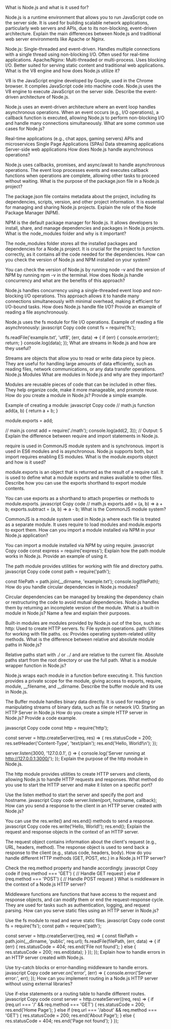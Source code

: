 What is Node.js and what is it used for?

Node.js is a runtime environment that allows you to run JavaScript code on the server side. It is used for building scalable network applications, particularly web servers and APIs, due to its non-blocking, event-driven architecture.
Explain the main differences between Node.js and traditional web server environments like Apache or Nginx.

Node.js:
Single-threaded and event-driven.
Handles multiple connections with a single thread using non-blocking I/O.
Often used for real-time applications.
Apache/Nginx:
Multi-threaded or multi-process.
Uses blocking I/O.
Better suited for serving static content and traditional web applications.
What is the V8 engine and how does Node.js utilize it?

V8 is the JavaScript engine developed by Google, used in the Chrome browser. It compiles JavaScript code into machine code. Node.js uses the V8 engine to execute JavaScript on the server side.
Describe the event-driven architecture of Node.js.

Node.js uses an event-driven architecture where an event loop handles asynchronous operations. When an event occurs (e.g., I/O operations), a callback function is executed, allowing Node.js to perform non-blocking I/O and handle many connections simultaneously.
What are some common use cases for Node.js?

Real-time applications (e.g., chat apps, gaming servers)
APIs and microservices
Single Page Applications (SPAs)
Data streaming applications
Server-side web applications
How does Node.js handle asynchronous operations?

Node.js uses callbacks, promises, and async/await to handle asynchronous operations. The event loop processes events and executes callback functions when operations are complete, allowing other tasks to proceed without waiting.
What is the purpose of the package.json file in a Node.js project?

The package.json file contains metadata about the project, including its dependencies, scripts, version, and other project information. It is essential for managing and sharing Node.js projects.
Explain the role of the Node Package Manager (NPM).

NPM is the default package manager for Node.js. It allows developers to install, share, and manage dependencies and packages in Node.js projects.
What is the node_modules folder and why is it important?

The node_modules folder stores all the installed packages and dependencies for a Node.js project. It is crucial for the project to function correctly, as it contains all the code needed for the dependencies.
How can you check the version of Node.js and NPM installed on your system?

You can check the version of Node.js by running node -v and the version of NPM by running npm -v in the terminal.
How does Node.js handle concurrency and what are the benefits of this approach?

Node.js handles concurrency using a single-threaded event loop and non-blocking I/O operations. This approach allows it to handle many connections simultaneously with minimal overhead, making it efficient for I/O-bound tasks.
How does Node.js handle file I/O? Provide an example of reading a file asynchronously.

Node.js uses the fs module for file I/O operations. Example of reading a file asynchronously:
javascript
Copy code
const fs = require('fs');

fs.readFile('example.txt', 'utf8', (err, data) => {
  if (err) {
    console.error(err);
    return;
  }
  console.log(data);
});
What are streams in Node.js and how are they useful?

Streams are objects that allow you to read or write data piece by piece. They are useful for handling large amounts of data efficiently, such as reading files, network communications, or any data transfer operations.
Node.js Modules
What are modules in Node.js and why are they important?

Modules are reusable pieces of code that can be included in other files. They help organize code, make it more manageable, and promote reuse.
How do you create a module in Node.js? Provide a simple example.

Example of creating a module:
javascript
Copy code
// math.js
function add(a, b) {
  return a + b;
}

module.exports = add;

// main.js
const add = require('./math');
console.log(add(2, 3)); // Output: 5
Explain the difference between require and import statements in Node.js.

require is used in CommonJS module system and is synchronous. import is used in ES6 modules and is asynchronous. Node.js supports both, but import requires enabling ES modules.
What is the module.exports object and how is it used?

module.exports is an object that is returned as the result of a require call. It is used to define what a module exports and makes available to other files.
Describe how you can use the exports shorthand to export module contents.

You can use exports as a shorthand to attach properties or methods to module.exports.
javascript
Copy code
// math.js
exports.add = (a, b) => a + b;
exports.subtract = (a, b) => a - b;
What is the CommonJS module system?

CommonJS is a module system used in Node.js where each file is treated as a separate module. It uses require to load modules and module.exports to export them.
How can you import a module installed via NPM in your Node.js application?

You can import a module installed via NPM by using require.
javascript
Copy code
const express = require('express');
Explain how the path module works in Node.js. Provide an example of using it.

The path module provides utilities for working with file and directory paths.
javascript
Copy code
const path = require('path');

const filePath = path.join(__dirname, 'example.txt');
console.log(filePath);
How do you handle circular dependencies in Node.js modules?

Circular dependencies can be managed by breaking the dependency chain or restructuring the code to avoid mutual dependencies. Node.js handles them by returning an incomplete version of the module.
What is a built-in module in Node.js? Name a few and explain their purposes.

Built-in modules are modules provided by Node.js out of the box, such as:
http: Used to create HTTP servers.
fs: File system operations.
path: Utilities for working with file paths.
os: Provides operating system-related utility methods.
What is the difference between relative and absolute module paths in Node.js?

Relative paths start with ./ or ../ and are relative to the current file. Absolute paths start from the root directory or use the full path.
What is a module wrapper function in Node.js?

Node.js wraps each module in a function before executing it. This function provides a private scope for the module, giving access to exports, require, module, __filename, and __dirname.
Describe the buffer module and its use in Node.js.

The Buffer module handles binary data directly. It is used for reading or manipulating streams of binary data, such as file or network I/O.
Starting an HTTP Server in Node.js
How do you create a simple HTTP server in Node.js? Provide a code example.

javascript
Copy code
const http = require('http');

const server = http.createServer((req, res) => {
  res.statusCode = 200;
  res.setHeader('Content-Type', 'text/plain');
  res.end('Hello, World!\n');
});

server.listen(3000, '127.0.0.1', () => {
  console.log('Server running at http://127.0.0.1:3000/');
});
Explain the purpose of the http module in Node.js.

The http module provides utilities to create HTTP servers and clients, allowing Node.js to handle HTTP requests and responses.
What method do you use to start the HTTP server and make it listen on a specific port?

Use the listen method to start the server and specify the port and hostname.
javascript
Copy code
server.listen(port, hostname, callback);
How can you send a response to the client in an HTTP server created with Node.js?

You can use the res.write() and res.end() methods to send a response.
javascript
Copy code
res.write('Hello, World!');
res.end();
Explain the request and response objects in the context of an HTTP server.

The request object contains information about the client's request (e.g., URL, headers, method).
The response object is used to send back a response to the client (e.g., status code, headers, body).
How do you handle different HTTP methods (GET, POST, etc.) in a Node.js HTTP server?

Check the req.method property and handle accordingly.
javascript
Copy code
if (req.method === 'GET') {
  // Handle GET request
} else if (req.method === 'POST') {
  // Handle POST request
}
What is middleware in the context of a Node.js HTTP server?

Middleware functions are functions that have access to the request and response objects, and can modify them or end the request-response cycle. They are used for tasks such as authentication, logging, and request parsing.
How can you serve static files using an HTTP server in Node.js?

Use the fs module to read and serve static files.
javascript
Copy code
const fs = require('fs');
const path = require('path');

const server = http.createServer((req, res) => {
  const filePath = path.join(__dirname, 'public', req.url);
  fs.readFile(filePath, (err, data) => {
    if (err) {
      res.statusCode = 404;
      res.end('File not found');
    } else {
      res.statusCode = 200;
      res.end(data);
    }
  });
});
Explain how to handle errors in an HTTP server created with Node.js.

Use try-catch blocks or error-handling middleware to handle errors.
javascript
Copy code
server.on('error', (err) => {
  console.error('Server error:', err);
});
How can you implement routing in a Node.js HTTP server without using external libraries?

Use if-else statements or a routing table to handle different routes.
javascript
Copy code
const server = http.createServer((req, res) => {
  if (req.url === '/' && req.method === 'GET') {
    res.statusCode = 200;
    res.end('Home Page');
  } else if (req.url === '/about' && req.method === 'GET') {
    res.statusCode = 200;
    res.end('About Page');
  } else {
    res.statusCode = 404;
    res.end('Page not found');
  }
});